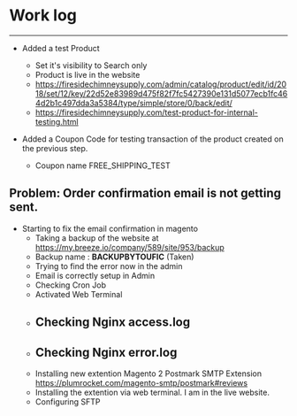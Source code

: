 # Work log

---

- Added a test Product
  - Set it's visibility to Search only
  - Product is live in the website
  - https://firesidechimneysupply.com/admin/catalog/product/edit/id/2018/set/12/key/22d52e83989d475f82f7fc5427390e131d5077ecb1fc464d2b1c497dda3a5384/type/simple/store/0/back/edit/
  - https://firesidechimneysupply.com/test-product-for-internal-testing.html

- Added a Coupon Code for testing transaction of the product created on the previous step.
  - Coupon name FREE_SHIPPING_TEST
 
## Problem: Order confirmation email is not getting sent.

- Starting to fix the email confirmation in magento
  - Taking a backup of the website at https://my.breeze.io/company/589/site/953/backup
  - Backup name : **BACKUPBYTOUFIC** (Taken)
  - Trying to find the error now in the admin
  - Email is correctly setup in Admin
  - Checking Cron Job
  - Activated Web Terminal
  - Checking Nginx access.log
    -  
  - Checking Nginx error.log
    -
  - Installing new extention Magento 2 Postmark SMTP Extension https://plumrocket.com/magento-smtp/postmark#reviews
  - Installing the extention via web terminal. I am in the live website.
  - Configuring SFTP
